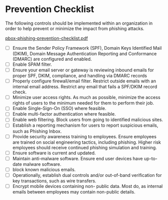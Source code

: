 # Prevention Checklist

The following controls should be implemented within an organization in order to help prevent or minimize the impact from phishing attacks.

[pbox-phishing-prevention-checklist.pdf](Prevention%20Checklist%20943806e63ecf45369ce366d8131b56a4/pbox-phishing-prevention-checklist.pdf)

- [ ]  Ensure the Sender Policy Framework (SPF), Domain Keys Identified Mail (DKIM), Domain Message Authentication Reporting and Conformance (DMARC) are configured and enabled.
- [ ]  Enable SPAM filter.
- [ ]  Ensure your email server or gateway is reviewing inbound emails for proper SPF, DKIM, compliance, and handling via DMARC records
- [ ]  Properly configure firewall/email filter. Restrict outside emails with an internal email address. Restrict any email that fails a SPF/DKIM record check.
- [ ]  Minimize user access rights. As much as possible, minimize the access rights of users to the minimum needed for them to perform their job.
- [ ]  Enable Single-Sign-On (SSO) where feasible.
- [ ]  Enable multi-factor authentication where feasible.
- [ ]  Enable web filtering. Block users from going to identified malicious sites.
- [ ]  Establish a reporting mechanism for users to report suspicious emails, such as Phishing Inbox.
- [ ]  Provide security awareness training to employees. Ensure employees are trained on social engineering tactics, including phishing. Higher risk employees should receive continued phishing simulation and training.
- [ ]  Ensure software is current and updated.
- [ ]  Maintain anti-malware software. Ensure end user devices have up-to-date malware software.
- [ ]  block known malicious emails.
- [ ]  Operationally, establish dual controls and/or out-of-band verification for key transactions, such as wire transfers.
- [ ]  Encrypt mobile devices containing non- public data. Most do, as internal emails between employees may contain non-public details.